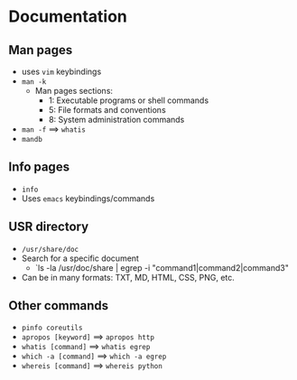 # Documentation

## Man pages

- uses `vim` keybindings
- `man -k`
  - Man pages sections:
    - 1: Executable programs or shell commands
    - 5: File formats and conventions
    - 8: System administration commands
- `man -f` ==> `whatis`
- `mandb`

## Info pages

- `info`
- Uses `emacs` keybindings/commands

## USR directory

- `/usr/share/doc`
- Search for a specific document
  - `ls -la /usr/doc/share | egrep -i "command1|command2|command3"
- Can be in many formats: TXT, MD, HTML, CSS, PNG, etc.

## Other commands

- `pinfo coreutils`
- `apropos [keyword]`  ==> `apropos http`
- `whatis [command]`   ==> `whatis egrep`
- `which -a [command]` ==> `which -a egrep`
- `whereis [command]`  ==> `whereis python`
